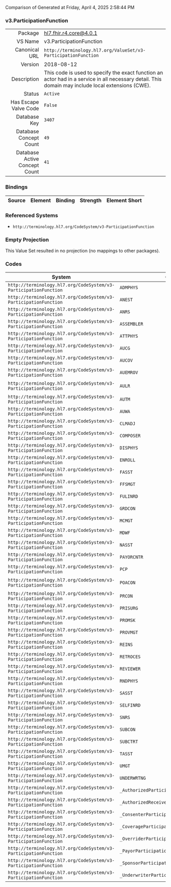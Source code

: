 Comparison of 
Generated at Friday, April 4, 2025 2:58:44 PM

### v3.ParticipationFunction

|      |     |
| ---: | --- |
| Package | hl7.fhir.r4.core@4.0.1 |
| VS Name | v3.ParticipationFunction |
| Canonical URL | `http://terminology.hl7.org/ValueSet/v3-ParticipationFunction` |
| Version | 2018-08-12 |
| Description | This code is used to specify the exact function an actor had in a service in all necessary detail. This domain may include local extensions (CWE). |
| Status | `Active` |
| Has Escape Valve Code | `False` |
| Database Key | `3407` |
| Database Concept Count | `49` |
| Database Active Concept Count | `41` |
### Bindings

| Source | Element | Binding | Strength | Element Short |
| ------ | ------- | ------- | -------- | ------------- |

### Referenced Systems

* `http://terminology.hl7.org/CodeSystem/v3-ParticipationFunction`
### Empty Projection

This Value Set resulted in no projection (no mappings to other packages).

### Codes

| System | Code | Display |
| ------ | ---- | ------- |
| `http://terminology.hl7.org/CodeSystem/v3-ParticipationFunction` | `ADMPHYS` | admitting physician |
| `http://terminology.hl7.org/CodeSystem/v3-ParticipationFunction` | `ANEST` | anesthesist |
| `http://terminology.hl7.org/CodeSystem/v3-ParticipationFunction` | `ANRS` | anesthesia nurse |
| `http://terminology.hl7.org/CodeSystem/v3-ParticipationFunction` | `ASSEMBLER` | assembly software |
| `http://terminology.hl7.org/CodeSystem/v3-ParticipationFunction` | `ATTPHYS` | attending physician |
| `http://terminology.hl7.org/CodeSystem/v3-ParticipationFunction` | `AUCG` | caregiver information receiver |
| `http://terminology.hl7.org/CodeSystem/v3-ParticipationFunction` | `AUCOV` | consent overrider |
| `http://terminology.hl7.org/CodeSystem/v3-ParticipationFunction` | `AUEMROV` | emergency overrider |
| `http://terminology.hl7.org/CodeSystem/v3-ParticipationFunction` | `AULR` | legitimate relationship information receiver |
| `http://terminology.hl7.org/CodeSystem/v3-ParticipationFunction` | `AUTM` | care team information receiver |
| `http://terminology.hl7.org/CodeSystem/v3-ParticipationFunction` | `AUWA` | work area information receiver |
| `http://terminology.hl7.org/CodeSystem/v3-ParticipationFunction` | `CLMADJ` | claims adjudication |
| `http://terminology.hl7.org/CodeSystem/v3-ParticipationFunction` | `COMPOSER` | composer software |
| `http://terminology.hl7.org/CodeSystem/v3-ParticipationFunction` | `DISPHYS` | discharging physician |
| `http://terminology.hl7.org/CodeSystem/v3-ParticipationFunction` | `ENROLL` | enrollment broker |
| `http://terminology.hl7.org/CodeSystem/v3-ParticipationFunction` | `FASST` | first assistant surgeon |
| `http://terminology.hl7.org/CodeSystem/v3-ParticipationFunction` | `FFSMGT` | ffs management |
| `http://terminology.hl7.org/CodeSystem/v3-ParticipationFunction` | `FULINRD` | fully insured |
| `http://terminology.hl7.org/CodeSystem/v3-ParticipationFunction` | `GRDCON` | legal guardian consent author |
| `http://terminology.hl7.org/CodeSystem/v3-ParticipationFunction` | `MCMGT` | managed care management |
| `http://terminology.hl7.org/CodeSystem/v3-ParticipationFunction` | `MDWF` | midwife |
| `http://terminology.hl7.org/CodeSystem/v3-ParticipationFunction` | `NASST` | nurse assistant |
| `http://terminology.hl7.org/CodeSystem/v3-ParticipationFunction` | `PAYORCNTR` | payor contracting |
| `http://terminology.hl7.org/CodeSystem/v3-ParticipationFunction` | `PCP` | primary care physician |
| `http://terminology.hl7.org/CodeSystem/v3-ParticipationFunction` | `POACON` | healthcare power of attorney consent author |
| `http://terminology.hl7.org/CodeSystem/v3-ParticipationFunction` | `PRCON` | personal representative consent author |
| `http://terminology.hl7.org/CodeSystem/v3-ParticipationFunction` | `PRISURG` | primary surgeon |
| `http://terminology.hl7.org/CodeSystem/v3-ParticipationFunction` | `PROMSK` | authorized provider masking author |
| `http://terminology.hl7.org/CodeSystem/v3-ParticipationFunction` | `PROVMGT` | provider management |
| `http://terminology.hl7.org/CodeSystem/v3-ParticipationFunction` | `REINS` | reinsures |
| `http://terminology.hl7.org/CodeSystem/v3-ParticipationFunction` | `RETROCES` | retrocessionaires |
| `http://terminology.hl7.org/CodeSystem/v3-ParticipationFunction` | `REVIEWER` | reviewer |
| `http://terminology.hl7.org/CodeSystem/v3-ParticipationFunction` | `RNDPHYS` | rounding physician |
| `http://terminology.hl7.org/CodeSystem/v3-ParticipationFunction` | `SASST` | second assistant surgeon |
| `http://terminology.hl7.org/CodeSystem/v3-ParticipationFunction` | `SELFINRD` | self insured |
| `http://terminology.hl7.org/CodeSystem/v3-ParticipationFunction` | `SNRS` | scrub nurse |
| `http://terminology.hl7.org/CodeSystem/v3-ParticipationFunction` | `SUBCON` | subject of consent author |
| `http://terminology.hl7.org/CodeSystem/v3-ParticipationFunction` | `SUBCTRT` | subcontracting risk |
| `http://terminology.hl7.org/CodeSystem/v3-ParticipationFunction` | `TASST` | third assistant |
| `http://terminology.hl7.org/CodeSystem/v3-ParticipationFunction` | `UMGT` | utilization management |
| `http://terminology.hl7.org/CodeSystem/v3-ParticipationFunction` | `UNDERWRTNG` | underwriting |
| `http://terminology.hl7.org/CodeSystem/v3-ParticipationFunction` | `_AuthorizedParticipationFunction` | AuthorizedParticipationFunction |
| `http://terminology.hl7.org/CodeSystem/v3-ParticipationFunction` | `_AuthorizedReceiverParticipationFunction` | AuthorizedReceiverParticipationFunction |
| `http://terminology.hl7.org/CodeSystem/v3-ParticipationFunction` | `_ConsenterParticipationFunction` | ConsenterParticipationFunction |
| `http://terminology.hl7.org/CodeSystem/v3-ParticipationFunction` | `_CoverageParticipationFunction` | CoverageParticipationFunction |
| `http://terminology.hl7.org/CodeSystem/v3-ParticipationFunction` | `_OverriderParticipationFunction` | OverriderParticipationFunction |
| `http://terminology.hl7.org/CodeSystem/v3-ParticipationFunction` | `_PayorParticipationFunction` | PayorParticipationFunction |
| `http://terminology.hl7.org/CodeSystem/v3-ParticipationFunction` | `_SponsorParticipationFunction` | SponsorParticipationFunction |
| `http://terminology.hl7.org/CodeSystem/v3-ParticipationFunction` | `_UnderwriterParticipationFunction` | UnderwriterParticipationFunction |
